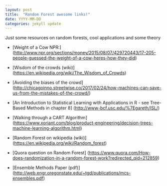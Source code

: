 ```yaml
---
layout: post
title:  "Random Forest awesome links!"
date: YYYY-MM-DD
categories: jekyll update
---
```


Just some resources on random forests, cool applications and some theory

* [Weight of a Cow NPR:] (http://www.npr.org/sections/money/2015/08/07/429720443/17-205-people-guessed-the-weight-of-a-cow-heres-how-they-did)

* [Wisdom of the crowds (wiki)] (https://en.wikipedia.org/wiki/The_Wisdom_of_Crowds)

* [Avoiding the biases of the crowd] (http://chicagoinno.streetwise.co/2017/02/24/how-machines-can-save-us-from-the-mistakes-of-the-crowd/)

* [An Introduction to Statistical Learning with Applications in R - see Tree-Based Methods in chapter 8] (http://www-bcf.usc.edu/%7Egareth/ISL/)

* [Walking through a CART Algorithm] (https://www.xoriant.com/blog/product-engineering/decision-trees-machine-learning-algorithm.html)

* [Random Forest on wikipedia (wiki)] (https://en.wikipedia.org/wiki/Random_forest)

* [Quora question on Random Forest] (https://www.quora.com/How-does-randomization-in-a-random-forest-work?redirected_qid=212859)

* [Ensemble Methods Paper (pdf)] (http://web.engr.oregonstate.edu/~tgd/publications/mcs-ensembles.pdf)

